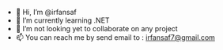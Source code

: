 - 👋 Hi, I’m @irfansaf
- 🌱 I’m currently learning .NET
- 💞️ I’m not looking yet to collaborate on any project
- 📫 You can reach me by send email to  : irfansaf7@gmail.com

<!---
irfansaf/irfansaf is a ✨ special ✨ repository because its `README.md` (this file) appears on your GitHub profile.
You can click the Preview link to take a look at your changes.
--->
